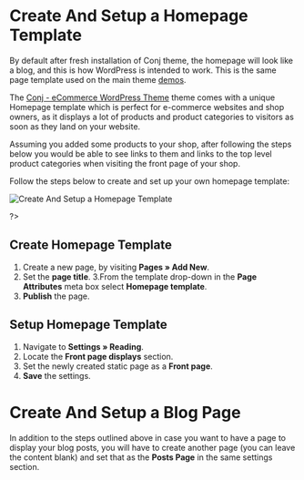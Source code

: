 # Create And Setup a Homepage Template

By default after fresh installation of Conj theme, the homepage will look like a blog, and this is how WordPress is intended to work. This is the same page template used on the main theme [demos](https://www.conj.ws).

The [Conj - eCommerce WordPress Theme](https://themeforest.net/item/conj-ecommerce-wordpress-theme/21935639?ref=mypreview) theme comes with a unique Homepage template which is perfect for e-commerce websites and shop owners, as it displays a lot of products and product categories to visitors as soon as they land on your website.

Assuming you added some products to your shop, after following the steps below you would be able to see links to them and links to the top level product categories when visiting the front page of your shop.

Follow the steps below to create and set up your own homepage template:

![Create And Setup a Homepage Template](img/select-homepage-template.gif)

?> 

## Create Homepage Template

1. Create a new page, by visiting **Pages » Add New**.
2. Set the **page title**.
3.From the template drop-down in the **Page Attributes** meta box select **Homepage template**.
4. **Publish** the page.

## Setup Homepage Template

1. Navigate to **Settings » Reading**.
2. Locate the **Front page displays** section.
3. Set the newly created static page as a **Front page**.
4. **Save** the settings.

# Create And Setup a Blog Page

In addition to the steps outlined above in case you want to have a page to display your blog posts, you will have to create another page (you can leave the content blank) and set that as the **Posts Page** in the same settings section.
